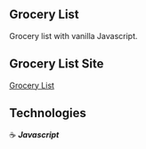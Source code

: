## Grocery List

Grocery list with vanilla Javascript.

## Grocery List Site

<a href="https://grocery-list-jg.netlify.app/" target="_blank">Grocery List</a>

## Technologies

:coffee: **_Javascript_**
